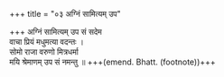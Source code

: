 +++
title = "०३ अग्निं सामित्यम् उप"

+++
अग्निं सामित्यम् उप सं सदेम  
वाचा प्रियं मधुमत्या वदन्तः ।  
सोमो राजा वरुणो मित्रधर्मा  
मयि श्रेमाणम् उप सं नमन्तु ॥ +++(emend. Bhatt. (footnote))+++